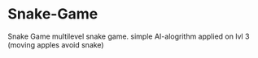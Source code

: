 # Snake-Game
Snake Game
multilevel snake game.
simple AI-alogrithm applied on lvl 3 (moving apples avoid snake)
